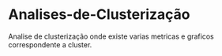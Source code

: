 # Analises-de-Clusterização
Analise de clusterização  onde existe varias metricas e graficos correspondente a cluster.
